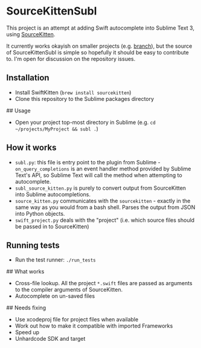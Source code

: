 # SourceKittenSubl

This project is an attempt at adding Swift autocomplete into Sublime Text 3, using [SourceKitten](https://github.com/jpsim/SourceKitten).

It currently works okayish on smaller projects (e.g. [branch](https://github.com/Dan2552/branch)), but the source of SourceKittenSubl is simple so hopefully it should be easy to contribute to. I'm open for discussion on the repository issues.

## Installation

- Install SwiftKitten (`brew install sourcekitten`)
- Clone this repository to the Sublime packages directory

## Usage

- Open your project top-most directory in Sublime (e.g. `cd ~/projects/MyProject && subl .`)

## How it works

- `subl.py`: this file is entry point to the plugin from Sublime - `on_query_completions` is an event handler method provided by Sublime Text's API, so Sublime Text will call the method when attempting to autocomplete.
- `subl_source_kitten.py` is purely to convert output from SourceKitten into Sublime autocompletions.
- `source_kitten.py` communicates with the `sourcekitten` - exactly in the same way as you would from a bash shell. Parses the output from JSON into Python objects.
- `swift_project.py` deals with the "project" (i.e. which source files should be passed in to SourceKitten)

## Running tests
- Run the test runner: `./run_tests`

## What works

- Cross-file lookup. All the project `*.swift` files are passed as arguments to the compiler arguments of SourceKitten.
- Autocomplete on un-saved files

## Needs fixing

- Use xcodeproj file for project files when available
- Work out how to make it compatible with imported Frameworks
- Speed up
- Unhardcode SDK and target
